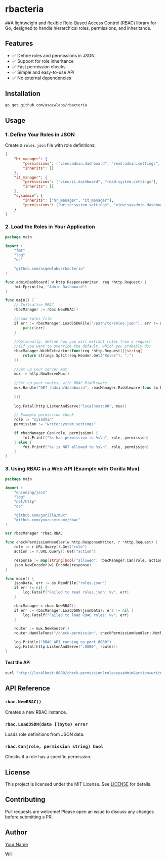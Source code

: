 # rbacteria

##A lightweight and flexible Role-Based Access Control (RBAC) library for Go, designed to handle hierarchical roles, permissions, and inheritance.

## Features

- ✅ Define roles and permissions in JSON
- ✅ Support for role inheritance
- ✅ Fast permission checks
- ✅ Simple and easy-to-use API
- ✅ No external dependencies

## Installation

```sh
go get github.com/asqewlabs/rbacteria
```

## Usage

### 1. Define Your Roles in JSON

Create a `roles.json` file with role definitions:

```json
{
    "hr_manager": {
        "permissions": ["view:admin.dashboard", "read:admin.settings", "write:admin.settings"],
        "inherits": []
    },
    "it_manager": {
        "permissions": ["view:it.dashboard", "read:system.settings"],
        "inherits": []
    },
    "sysadmin": {
        "inherits": ["hr_manager", "it_manager"],
        "permissions": ["write:system.settings", "view:sysadmin.dashboard"]
    }
}
```

### 2. Load the Roles in Your Application

```go
package main

import (
    "fmt"
    "log"
    "os"

    "github.com/asqewlabs/rbacteria"
)

func adminDashboard( w http.ResponseWriter, req *http.Request) {
    fmt.Fprintf(w, "Admin Dashboard")
}

func main() {
    // Initialize RBAC
    rbacManager := rbac.NewRBAC()
    
    //Load roles file
    if err := rbacManager.LoadJSONFile("/path/to/roles.json"); err != nil {
        panic(err)
    }
    
    //Optionally, define how you will extract roles from a request
    //(If you want to override the default, which you probably do)
    rbacManager.WithExtractor(func(req *http.Request)[]string{
        return strings.Split(req.Header.Get("Roles"), ",")
    })
    
    //Set up your server mux
    mux := http.NewServeMux()
    
    //Set up your routes, with RBAC Middleware
    mux.Handle("GET /admin/dashboard", rbacManager.Middleware(func (w http.Writer, req *http.Request) {
        
    }))
    
    log.Fatal(http.ListenAndServe("localhost:80", mux))

    // Example permission check
    role := "sysadmin"
    permission := "write:system.settings"

    if rbacManager.Can(role, permission) {
        fmt.Printf("%s has permission to %s\n", role, permission)
    } else {
        fmt.Printf("%s is NOT allowed to %s\n", role, permission)
    }
}
```

### 3. Using RBAC in a Web API (Example with Gorilla Mux)

```go
package main

import (
    "encoding/json"
    "log"
    "net/http"
    "os"

    "github.com/gorilla/mux"
    "github.com/yourusername/rbac"
)

var rbacManager *rbac.RBAC

func checkPermissionHandler(w http.ResponseWriter, r *http.Request) {
    role := r.URL.Query().Get("role")
    action := r.URL.Query().Get("action")

    response := map[string]bool{"allowed": rbacManager.Can(role, action)}
    json.NewEncoder(w).Encode(response)
}

func main() {
    jsonData, err := os.ReadFile("roles.json")
    if err != nil {
        log.Fatalf("Failed to read roles.json: %v", err)
    }

    rbacManager = rbac.NewRBAC()
    if err := rbacManager.LoadJSON(jsonData); err != nil {
        log.Fatalf("Failed to load RBAC roles: %v", err)
    }

    router := mux.NewRouter()
    router.HandleFunc("/check-permission", checkPermissionHandler).Methods("GET")

    log.Println("RBAC API running on port 8080")
    log.Fatal(http.ListenAndServe(":8080", router))
}
```

#### Test the API

```sh
curl "http://localhost:8080/check-permission?role=sysadmin&action=write:system.settings"
```

## API Reference

### `rbac.NewRBAC()`

Creates a new RBAC instance.

### `rbac.LoadJSON(data []byte) error`

Loads role definitions from JSON data.

### `rbac.Can(role, permission string) bool`

Checks if a role has a specific permission.

## License

This project is licensed under the MIT License. See [LICENSE](LICENSE) for details.

## Contributing

Pull requests are welcome! Please open an issue to discuss any changes before submitting a PR.

## Author

[Your Name](https://github.com/yourusername)

Will


